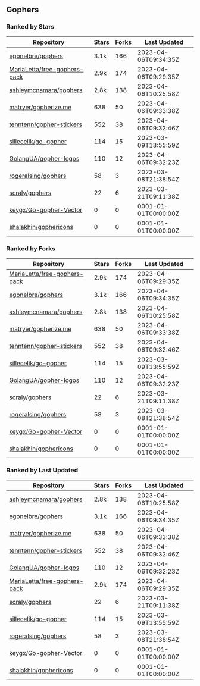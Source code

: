 ## Gophers

### Ranked by Stars

| Repository | Stars | Forks | Last Updated |
|------------|-------|-------|--------------|
| [egonelbre/gophers](https://github.com/egonelbre/gophers) | 3.1k | 166 | 2023-04-06T09:34:35Z |
| [MariaLetta/free-gophers-pack](https://github.com/MariaLetta/free-gophers-pack) | 2.9k | 174 | 2023-04-06T09:29:35Z |
| [ashleymcnamara/gophers](https://github.com/ashleymcnamara/gophers) | 2.8k | 138 | 2023-04-06T10:25:58Z |
| [matryer/gopherize.me](https://github.com/matryer/gopherize.me) | 638 | 50 | 2023-04-06T09:33:38Z |
| [tenntenn/gopher-stickers](https://github.com/tenntenn/gopher-stickers) | 552 | 38 | 2023-04-06T09:32:46Z |
| [sillecelik/go-gopher](https://github.com/sillecelik/go-gopher) | 114 | 15 | 2023-03-09T13:55:59Z |
| [GolangUA/gopher-logos](https://github.com/GolangUA/gopher-logos) | 110 | 12 | 2023-04-06T09:32:23Z |
| [rogeralsing/gophers](https://github.com/rogeralsing/gophers) | 58 | 3 | 2023-03-08T21:38:54Z |
| [scraly/gophers](https://github.com/scraly/gophers) | 22 | 6 | 2023-03-21T09:11:38Z |
| [keygx/Go-gopher-Vector](https://github.com/keygx/Go-gopher-Vector) | 0 | 0 | 0001-01-01T00:00:00Z |
| [shalakhin/gophericons](https://github.com/shalakhin/gophericons) | 0 | 0 | 0001-01-01T00:00:00Z |

### Ranked by Forks

| Repository | Stars | Forks | Last Updated |
|------------|-------|-------|--------------|
| [MariaLetta/free-gophers-pack](https://github.com/MariaLetta/free-gophers-pack) | 2.9k | 174 | 2023-04-06T09:29:35Z |
| [egonelbre/gophers](https://github.com/egonelbre/gophers) | 3.1k | 166 | 2023-04-06T09:34:35Z |
| [ashleymcnamara/gophers](https://github.com/ashleymcnamara/gophers) | 2.8k | 138 | 2023-04-06T10:25:58Z |
| [matryer/gopherize.me](https://github.com/matryer/gopherize.me) | 638 | 50 | 2023-04-06T09:33:38Z |
| [tenntenn/gopher-stickers](https://github.com/tenntenn/gopher-stickers) | 552 | 38 | 2023-04-06T09:32:46Z |
| [sillecelik/go-gopher](https://github.com/sillecelik/go-gopher) | 114 | 15 | 2023-03-09T13:55:59Z |
| [GolangUA/gopher-logos](https://github.com/GolangUA/gopher-logos) | 110 | 12 | 2023-04-06T09:32:23Z |
| [scraly/gophers](https://github.com/scraly/gophers) | 22 | 6 | 2023-03-21T09:11:38Z |
| [rogeralsing/gophers](https://github.com/rogeralsing/gophers) | 58 | 3 | 2023-03-08T21:38:54Z |
| [keygx/Go-gopher-Vector](https://github.com/keygx/Go-gopher-Vector) | 0 | 0 | 0001-01-01T00:00:00Z |
| [shalakhin/gophericons](https://github.com/shalakhin/gophericons) | 0 | 0 | 0001-01-01T00:00:00Z |

### Ranked by Last Updated

| Repository | Stars | Forks | Last Updated |
|------------|-------|-------|--------------|
| [ashleymcnamara/gophers](https://github.com/ashleymcnamara/gophers) | 2.8k | 138 | 2023-04-06T10:25:58Z |
| [egonelbre/gophers](https://github.com/egonelbre/gophers) | 3.1k | 166 | 2023-04-06T09:34:35Z |
| [matryer/gopherize.me](https://github.com/matryer/gopherize.me) | 638 | 50 | 2023-04-06T09:33:38Z |
| [tenntenn/gopher-stickers](https://github.com/tenntenn/gopher-stickers) | 552 | 38 | 2023-04-06T09:32:46Z |
| [GolangUA/gopher-logos](https://github.com/GolangUA/gopher-logos) | 110 | 12 | 2023-04-06T09:32:23Z |
| [MariaLetta/free-gophers-pack](https://github.com/MariaLetta/free-gophers-pack) | 2.9k | 174 | 2023-04-06T09:29:35Z |
| [scraly/gophers](https://github.com/scraly/gophers) | 22 | 6 | 2023-03-21T09:11:38Z |
| [sillecelik/go-gopher](https://github.com/sillecelik/go-gopher) | 114 | 15 | 2023-03-09T13:55:59Z |
| [rogeralsing/gophers](https://github.com/rogeralsing/gophers) | 58 | 3 | 2023-03-08T21:38:54Z |
| [keygx/Go-gopher-Vector](https://github.com/keygx/Go-gopher-Vector) | 0 | 0 | 0001-01-01T00:00:00Z |
| [shalakhin/gophericons](https://github.com/shalakhin/gophericons) | 0 | 0 | 0001-01-01T00:00:00Z |

